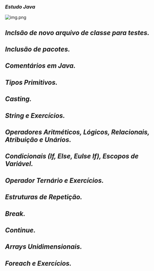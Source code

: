 ### *Estudo Java*

![img.png](img.png)

## *Inclsão de novo arquivo de classe para testes.*
## *Inclusão de pacotes.*
## *Comentários em Java.*
## *Tipos Primitivos.*
## *Casting.*
## *String e Exercícios.*
## *Operadores Aritméticos, Lógicos, Relacionais, Atribuição e Unários.*
## *Condicionais (If, Else, Eulse If), Escopos de Variável.*
## *Operador Ternário e Exercícios.*
## *Estruturas de Repetição.*
## *Break.*
## *Continue.*
## *Arrays Unidimensionais.*
## *Foreach e Exercícios.*